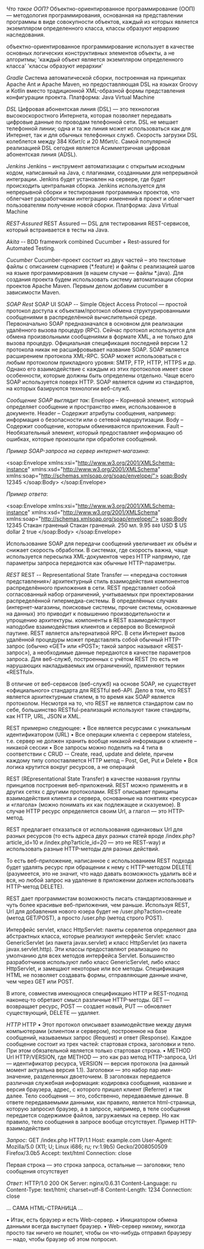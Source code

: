 *Что такое ООП?*
Объектно-ориентированное программирование (ООП) — методология программирования, основанная на представлении программы в виде совокупности объектов, 
каждый из которых является экземпляром определенного класса, 
классы образуют иерархию наследования.

объектно-ориентированное программирование использует в качестве основных логических конструктивных элементов объекты, а не алгоритмы;
'каждый объект является экземпляром определенного класса'
'классы образуют иерархии'

*Gradle*
Система автоматической сборки, построенная на принципах Apache Ant и Apache Maven, но предоставляющая DSL на языках Groovy и Kotlin вместо традиционной XML-образной формы представления конфигурации проекта.
Платформа: Java Virtual Machine

*DSL*
Цифровая абонентская линия (DSL) — это технология высокоскоростного Интернета, которая позволяет передавать цифровые данные по проводам телефонной сети. 
DSL не мешает телефонной линии; одна и та же линия может использоваться как для Интернет, так и для обычных телефонных служб. 
Скорость загрузки DSL колеблется между 384 Кбит/с и 20 Мбит/с. 
Самой популярной реализацией DSL сегодня является Асимметричная цифровая абонентская линия (ADSL).

*Jenkins*
Jenkins – инструмент автоматизации с открытым исходным кодом, написанный на Java, с плагинами, созданными для непрерывной интеграции.
Jenkins будет установлен на сервере, где будет происходить центральная сборка.
Jenkins используется для непрерывной сборки и тестирования программных проектов, что облегчает разработчикам интеграцию изменений в проект и облегчает пользователям получение новой сборки.
Платформа: Java Virtual Machine

*REST-Assured*
REST Assured — DSL для тестирования REST-сервисов, который встраивается в тесты на Java.

*Akita* -- BDD framework combined Cucumber + Rest-assured for Automated Testing.

*Cucumber* 
Cucumber-проект состоит из двух частей – это текстовые файлы с описанием сценариев (*.feature) и файлы с реализацией шагов на языке программирования (в нашем случае — файлы *.java). 
Для создания проекта будем использовать систему автоматизации сборки проектов Apache Maven. 
Первым делом добавим cucumber в зависимости Maven.

*SOAP Rest*
SOAP UI
SOAP -- Simple Object Access Protocol — простой протокол доступа к объектам/протокол обмена структурированными сообщениями в распределённой вычислительной среде. 
Первоначально SOAP предназначался в основном для реализации удалённого вызова процедур (RPC). 
Сейчас протокол используется для обмена произвольными сообщениями в формате XML, а не только для вызова процедур. 
Официальная спецификация последней версии 1.2 протокола никак не расшифровывает название SOAP. 
SOAP является расширением протокола XML-RPC.
SOAP может использоваться с любым протоколом прикладного уровня: SMTP, FTP, HTTP, HTTPS и др. 
Однако его взаимодействие с каждым из этих протоколов имеет свои особенности, которые должны быть определены отдельно. 
Чаще всего SOAP используется поверх HTTP.
SOAP является одним из стандартов, на которых базируются технологии веб-служб.

*Сообщение SOAP выглядит так*:
Envelope – Корневой элемент, который определяет сообщение и пространство имен, использованное в документе.
Header – Содержит атрибуты сообщения, например: информация о безопасности или о сетевой маршрутизации.
Body – Содержит сообщение, которым обмениваются приложения. 
Fault – Необязательный элемент, который предоставляет информацию об ошибках, которые произошли при обработке сообщений. 

*Пример SOAP-запроса на сервер интернет-магазина*:
<?xml version="1.0" encoding="utf-8"?>
<soap:Envelope xmlns:xsi="http://www.w3.org/2001/XMLSchema-instance" xmlns:xsd="http://www.w3.org/2001/XMLSchema" xmlns:soap="http://schemas.xmlsoap.org/soap/envelope/">
   <soap:Body>
     <getProductDetails xmlns="http://warehouse.example.com/ws">
       <productID>12345</productID>
     </getProductDetails>
   </soap:Body>
</soap:Envelope>

*Пример ответа*:
<?xml version="1.0" encoding="utf-8"?>
<soap:Envelope xmlns:xsi="http://www.w3.org/2001/XMLSchema-instance" xmlns:xsd="http://www.w3.org/2001/XMLSchema" xmlns:soap="http://schemas.xmlsoap.org/soap/envelope/">
   <soap:Body>
     <getProductDetailsResponse xmlns="http://warehouse.example.com/ws">
       <getProductDetailsResult>
         <productID>12345</productID>
         <productName>Стакан граненый</productName>
         <description>Стакан граненый. 250 мл.</description>
         <price>9.95</price>
         <currency>
             <code>840</code>
             <alpha3>USD</alpha3>
             <sign>$</sign>
             <name>US dollar</name>
             <accuracy>2</accuracy>
         </currency>
         <inStock>true</inStock>
       </getProductDetailsResult>
     </getProductDetailsResponse>
   </soap:Body>
</soap:Envelope>

Использование SOAP для передачи сообщений увеличивает их объём и снижает скорость обработки. 
В системах, где скорость важна, чаще используется пересылка XML-документов через HTTP напрямую, где параметры запроса передаются как обычные HTTP-параметры.

*REST*
REST -- Representational State Transfer — «передача состояния представления»/ архитектурный стиль взаимодействия компонентов распределённого приложения в сети. 
REST представляет собой согласованный набор ограничений, учитываемых при проектировании распределённой гипермедиа-системы. 
В определённых случаях (интернет-магазины, поисковые системы, прочие системы, основанные на данных) это приводит к повышению производительности и упрощению архитектуры. 
компоненты в REST взаимодействуют наподобие взаимодействия клиентов и серверов во Всемирной паутине. 
REST является альтернативой RPC.
В сети Интернет вызов удалённой процедуры может представлять собой обычный HTTP-запрос 
(обычно «GET» или «POST»; такой запрос называют «REST-запрос»), а 
необходимые данные передаются в качестве параметров запроса.
Для веб-служб, построенных с учётом REST (то есть не нарушающих накладываемых им ограничений), 
применяют термин «RESTful».

В отличие от веб-сервисов (веб-служб) на основе SOAP, не существует «официального» стандарта для RESTful веб-API. 
Дело в том, что REST является архитектурным стилем, в то время как SOAP является протоколом. 
Несмотря на то, что REST не является стандартом сам по себе, большинство RESTful-реализаций используют такие стандарты, как HTTP, URL, JSON и XML.

REST примерно следующее:
•	Все является ресурсами с уникальным идентификатором (URL)
•	Все операции клиента с сервером stateless, т.е. сервер не должен хранить вообще никакой информации о клиенте – никакой сессии
•	Все запросы можно поделить на 4 типа в соответствии с CRUD -- Create, read, update and delete, причем каждому типу сопоставляется HTTP метод – Post, Get, Put и Delete
•	Вся логика крутится вокруг ресурсов, а не операций

REST (REpresentational State Transfer) в качестве названия группы принципов построения веб-приложений. 
REST можно применять и в других сетях с другими протоколами. 
REST описывает принципы взаимодействия клиента и сервера, 
основанные на понятиях «ресурса» и «глагола» (можно понимать их как подлежащее и сказуемое). 
В случае HTTP ресурс определяется своим UrI, а глагол — это HTTP-метод.

REST предлагает отказаться от использования одинаковых UrI для разных ресурсов 
(то есть адреса двух разных статей вроде /index.php?article_id=10 и /index.php?article_id=20 — это не REST-way) 
и использовать разные HTTP-методы для разных действий. 

То есть веб-приложение, написанное с использованием REST подхода будет удалять ресурс при обращении к нему с HTTP-методом DELETE (разумеется, это не значит, что надо давать возможность удалить всё и вся, но любой запрос на удаление в приложении должен использовать HTTP-метод DELETE).

REST дает программистам возможность писать стандартизованные и чуть более красивые веб-приложения, чем раньше. 
Используя REST, UrI для добавления нового юзера будет не /user.php?action=create (метод GET/POST), а просто /user.php (метод строго POST).

Интерфейс servlet, класс HttpServlet: пакеты сервлетов определяют два абстрактных класса, которые реализуют интерфейс Servlet: 
класс GenericServlet (из пакета javax.servlet) и класс HttpServlet (из пакета javax.servlet.http). 
Эти классы предоставляют реализацию по умолчанию для всех методов интерфейса Servlet. 
Большинство разработчиков используют либо класс GenericServlet, либо класс HttpServlet, и замещают некоторые или все методы.
Спецификация HTML не позволяет создавать формы, отправляющие данные иначе, чем через GET или POST.

В итоге, совместив имеющуюся спецификацию HTTP и REST-подход наконец-то обретают смысл различные HTTP-методы. 
GET — возвращает ресурс, 
POST — создает новый, 
PUT — обновляет существующий, 
DELETE — удаляет.

*HTTP*
HTTP 
•	Этот протокол описывает взаимодействие между двумя компьютерами (клиентом и сервером), построенное на базе сообщений, называемых запрос (Request) и ответ (Response). 
Каждое сообщение состоит из трех частей: стартовая строка, заголовки и тело. 
При этом обязательной является только стартовая строка.
•	METHOD UrI HTTP/VERSION, 
где METHOD — это как раз метод HTTP-запроса, 
UrI — идентификатор ресурса, VERSION — версия протокола (на данный момент актуальна версия 1.1).
Заголовки — это набор пар имя-значение, разделенных двоеточием. 
В заголовках передается различная служебная информация: кодировка сообщения, название и версия браузера, адрес, с которого пришел клиент (Referrer) и так далее.
Тело сообщения — это, собственно, передаваемые данные. 
В ответе передаваемыми данными, как правило, является html-страница, которую запросил браузер, а в запросе, например, в теле сообщения передается содержимое файлов, загружаемых на сервер. 
Но как правило, тело сообщения в запросе вообще отсутствует.
Пример HTTP-взаимодействия

*Запрос*:
GET /index.php HTTP/1.1
Host: example.com
User-Agent: Mozilla/5.0 (X11; U; Linux i686; ru; rv:1.9b5) Gecko/2008050509 Firefox/3.0b5
Accept: text/html
Connection: close

Первая строка — это строка запроса, остальные — заголовки; тело сообщения отсутствует

*Ответ*:
HTTP/1.0 200 OK
Server: nginx/0.6.31
Content-Language: ru
Content-Type: text/html; charset=utf-8
Content-Length: 1234
Connection: close

... САМА HTML-СТРАНИЦА ...

•	Итак, есть браузер и есть Web-сервер. 
•	Инициатором обмена данными всегда выступает браузер. 
•	Web-сервер никому, никогда просто так ничего не пошлет, чтобы он что-нибудь отправил браузеру — надо, чтобы браузер об этом попросил. 

